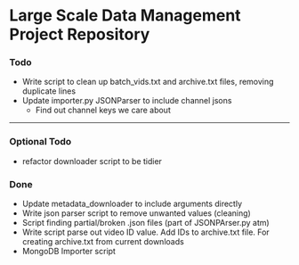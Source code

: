 # Large Scale Data Management Project Repository


### Todo
* Write script to clean up batch_vids.txt and archive.txt files, removing duplicate lines
* Update importer.py JSONParser to include channel jsons
  * Find out channel keys we care about
---
### Optional Todo
* refactor downloader script to be tidier

### Done
* Update metadata_downloader to include arguments directly
* Write json parser script to remove unwanted values (cleaning)
* Script finding partial/broken .json files (part of JSONPArser.py atm)
* Write script parse out video ID value. Add IDs to archive.txt file. For creating archive.txt from current downloads
* MongoDB Importer script

